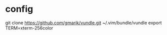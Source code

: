 # config
git clone https://github.com/gmarik/vundle.git ~/.vim/bundle/vundle
export TERM=xterm-256color
